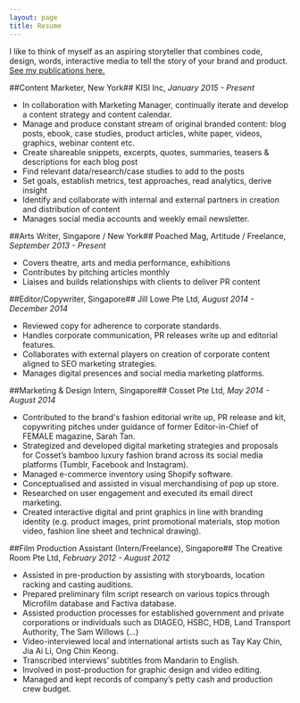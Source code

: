 ```yaml
---
layout: page
title: Resume
---
```


I like to think of myself as an aspiring storyteller that combines code, design, words, interactive media to tell the story of your brand and product. [See my publications here.](/features)

##Content Marketer, New York##
KISI Inc, *January 2015  - Present*

* In collaboration with Marketing Manager, continually iterate and develop a content strategy and content calendar.
* Manage and produce constant stream of original branded content: blog posts, ebook, case studies, product articles, white paper, videos, graphics, webinar content etc.
* Create shareable snippets, excerpts, quotes, summaries, teasers & descriptions for each blog post
* Find relevant data/research/case studies to add to the posts
* Set goals, establish metrics, test approaches, read analytics, derive insight
* Identify and collaborate with internal and external partners in creation and distribution of content
* Manages social media accounts and weekly email newsletter.


##Arts Writer, Singapore / New York##
Poached Mag, Artitude / Freelance, *September 2013 - Present*

*	Covers theatre, arts and media performance, exhibitions
*	Contributes by pitching articles monthly
*	Liaises and builds relationships with clients to deliver PR content


##Editor/Copywriter, Singapore##
Jill Lowe Pte Ltd, *August 2014 - December 2014*

*	Reviewed copy for adherence to corporate standards.
* Handles corporate communication, PR releases write up and editorial features.
* Collaborates with external players on creation of corporate content aligned to SEO marketing strategies.
* Manages digital presences and social media marketing platforms.

##Marketing & Design Intern, Singapore##
Cosset Pte Ltd, *May 2014 - August 2014*

*	Contributed to the brand's fashion editorial write up, PR release and kit, copywriting pitches under guidance of former Editor-in-Chief of FEMALE magazine, Sarah Tan.
*	Strategized and developed digital marketing strategies and proposals for Cosset’s bamboo luxury fashion brand across its social media platforms (Tumblr, Facebook and Instagram).
* Managed e-commerce inventory using Shopify software.
* Conceptualised and assisted in visual merchandising of pop up store.
* Researched on user engagement and executed its email direct marketing.
* Created interactive digital and print graphics in line with branding identity (e.g. product images, print promotional materials, stop motion video, fashion line sheet and technical drawing).

##Film Production Assistant (Intern/Freelance), Singapore##
The Creative Room Pte Ltd, *February 2012 - August 2012*

*	Assisted in pre-production by assisting with storyboards, location racking and casting auditions.
*	Prepared preliminary film script research on various topics through Microfilm database and Factiva database.
*	Assisted production processes for established government and private corporations or individuals such as DIAGEO, HSBC, HDB, Land Transport Authority, The Sam Willows (…)
*	Video-interviewed local and international artists such as Tay Kay Chin, Jia Ai Li, Ong Chin Keong.
*	Transcribed interviews’ subtitles from Mandarin to English.
*	Involved in post-production for graphic design and video editing.
*	Managed and kept records of company’s petty cash and production crew budget.
